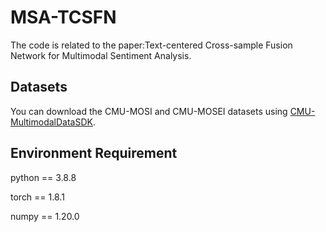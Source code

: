 # MSA-TCSFN

The code is related to the paper:Text-centered Cross-sample Fusion Network for Multimodal Sentiment Analysis.

## Datasets

You can download the CMU-MOSI and CMU-MOSEI datasets using [CMU-MultimodalDataSDK](https://github.com/Jie-Xie/CMU-MultimodalDataSDK). 

## Environment Requirement

python == 3.8.8

torch == 1.8.1

numpy == 1.20.0
